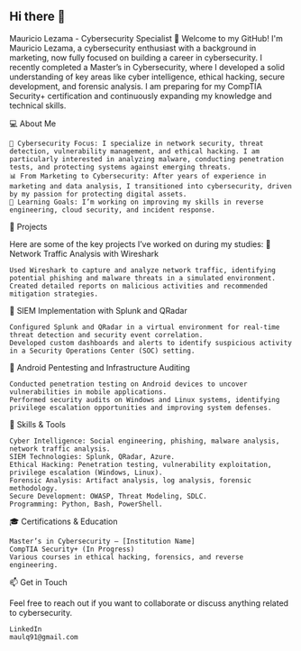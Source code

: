 ## Hi there 👋
Mauricio Lezama - Cybersecurity Specialist
👋 Welcome to my GitHub!
I'm Mauricio Lezama, a cybersecurity enthusiast with a background in marketing, now fully focused on building a career in cybersecurity. I recently completed a Master’s in Cybersecurity, where I developed a solid understanding of key areas like cyber intelligence, ethical hacking, 
secure development, and forensic analysis. 
I am preparing for my CompTIA Security+ certification and continuously expanding my knowledge and technical skills.


💻 About Me

    🔐 Cybersecurity Focus: I specialize in network security, threat detection, vulnerability management, and ethical hacking. I am particularly interested in analyzing malware, conducting penetration tests, and protecting systems against emerging threats.
    📊 From Marketing to Cybersecurity: After years of experience in marketing and data analysis, I transitioned into cybersecurity, driven by my passion for protecting digital assets.
    🎯 Learning Goals: I’m working on improving my skills in reverse engineering, cloud security, and incident response.

🚀 Projects

Here are some of the key projects I’ve worked on during my studies:
🔗 Network Traffic Analysis with Wireshark

    Used Wireshark to capture and analyze network traffic, identifying potential phishing and malware threats in a simulated environment.
    Created detailed reports on malicious activities and recommended mitigation strategies.

🔗 SIEM Implementation with Splunk and QRadar

    Configured Splunk and QRadar in a virtual environment for real-time threat detection and security event correlation.
    Developed custom dashboards and alerts to identify suspicious activity in a Security Operations Center (SOC) setting.

🔗 Android Pentesting and Infrastructure Auditing

    Conducted penetration testing on Android devices to uncover vulnerabilities in mobile applications.
    Performed security audits on Windows and Linux systems, identifying privilege escalation opportunities and improving system defenses.

🔧 Skills & Tools

    Cyber Intelligence: Social engineering, phishing, malware analysis, network traffic analysis.
    SIEM Technologies: Splunk, QRadar, Azure.
    Ethical Hacking: Penetration testing, vulnerability exploitation, privilege escalation (Windows, Linux).
    Forensic Analysis: Artifact analysis, log analysis, forensic methodology.
    Secure Development: OWASP, Threat Modeling, SDLC.
    Programming: Python, Bash, PowerShell.

🎓 Certifications & Education

    Master’s in Cybersecurity – [Institution Name]
    CompTIA Security+ (In Progress)
    Various courses in ethical hacking, forensics, and reverse engineering.

📫 Get in Touch

Feel free to reach out if you want to collaborate or discuss anything related to cybersecurity.

    LinkedIn
    maulq91@gmail.com
